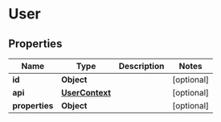 
# User

## Properties
Name | Type | Description | Notes
------------ | ------------- | ------------- | -------------
**id** | **Object** |  |  [optional]
**api** | [**UserContext**](UserContext.md) |  |  [optional]
**properties** | **Object** |  |  [optional]



